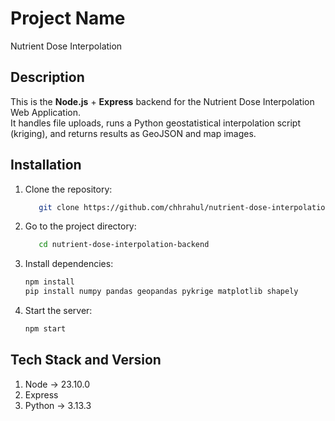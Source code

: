 
# Project Name

Nutrient Dose Interpolation

## Description

This is the **Node.js** + **Express** backend for the Nutrient Dose Interpolation Web Application.  
It handles file uploads, runs a Python geostatistical interpolation script (kriging), and returns results as GeoJSON and map images.

## Installation

1. Clone the repository:

    ```bash
       git clone https://github.com/chhrahul/nutrient-dose-interpolation-backend.git
    ```

2. Go to the project directory:

    ```bash
       cd nutrient-dose-interpolation-backend
    ```

3. Install dependencies:

    ```bash
    npm install
    pip install numpy pandas geopandas pykrige matplotlib shapely
    ```

4. Start the server:

    ```bash
    npm start
    ```

## Tech Stack and Version

1. Node -> 23.10.0
2. Express 
2. Python -> 3.13.3

